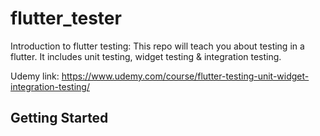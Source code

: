 # flutter_tester


Introduction to flutter testing: This repo will teach you about testing in a flutter. It includes unit testing, widget testing & integration testing.

Udemy link: https://www.udemy.com/course/flutter-testing-unit-widget-integration-testing/

## Getting Started


